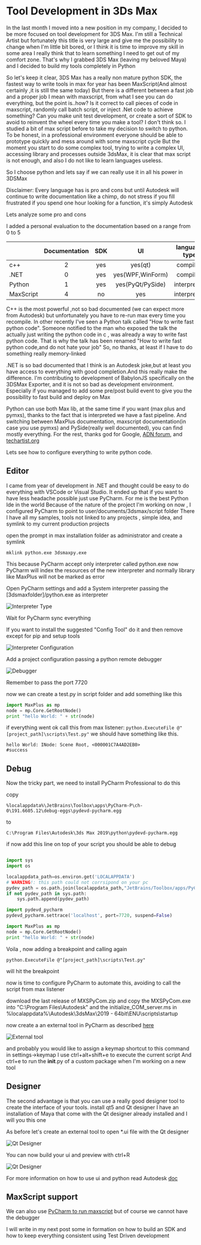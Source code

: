 # Tool Development in 3Ds Max

In the last month I moved into a new position in my company, I decided to be more focused on tool development for 3DS Max. I'm still a Technical Artist but fortunately this title is very large and give me the possibility to change when I'm little bit bored, or I think it is time to improve my skill in some area
I really think that to learn something I need to get out of my comfort zone.
That's why I grabbed 3DS Max (leaving my beloved Maya) and I decided to build my tools completely in Python

So let's keep it clear, 3DS Max has a really non mature python SDK, the fastest way to write tools in max for year has been MaxScript(And almost certainly ,it is still the same today)
But there is a different between a fast job and a proper job
I mean with maxscript, from what I see you can do everything, but the point is..how?
Is it correct to call pieces of code in maxscript, randomly call batch script, or inject .Net code to achieve something?
Can you make unit test development, or create a sort of SDK to avoid to reinvent the wheel every time you make a tool?
I don't think so. I studied a bit of max script before to take my decision to switch to python.
To be honest, in a professional environment everyone should be able to prototype quickly and mess around with some maxscript cycle
But the moment you start to do some complex tool, trying to write a complex UI, accessing library and processes outside 3dsMax,
it is clear that max script is not enough, and also I do not like to learn languages useless.

So I choose python and lets say if we can really use it in all his power in 3DSMax

Disclaimer:
Every language has is pro and cons but until Autodesk will continue to write documentation like a chimp, do not stress if you fill frustrated 
if you spend one hour looking for a function, it's simply Autodesk

Lets analyze some pro and cons

I added a personal evaluation to the documentation based on a range from 0 to 5

|   | Documentation  | SDK  |  UI |  language type |
|---|:-:|:-:|:-:|:-:|
|c++  |  2 |  yes |  yes(qt) | compiled  |
|.NET | 0  |  yes |  yes(WPF,WinForm) |  compiled  |
|Python   | 1  | yes  |  yes(PyQt/PySide) | interpreted  |
|MaxScript | 4  |  no |  yes | interpreted  |

C++ is the most powerful ,not so bad documented (we can expect more from Autodesk) but unfortunately you have to re-run max every time you recompile.
In other recently I've seen a Python talk called "How to write fast python code".
Someone notified to the man who exposed the talk the actually just writing the python code in c , was already a way to write fast python code.
That is why the talk has been renamed  "How to write fast python code,and do not hate your job"
So, no thanks, at least if I have to do something really memory-linked

.NET is so bad documented that I think is an Autodesk joke,but at least you have access to everything with good completion.And this really make the difference.
I'm contributing to development of BabylonJS specifically on the 3DSMax Exporter, and it is not so bad as development environment. Especially if you managed to add some pre/post build event to give you the possibility to fast build and deploy on Max

Python can use both Max lib, at the same time if you want (max plus and pymxs), thanks to the fact that is interpreted we have a fast pipeline.
And switching between MaxPlus documentation, maxscript documentation(in case you use pymxs) and PySide(really well documented), you can find mostly everything.
For the rest, thanks god for Google,
[ADN forum](https://forums.autodesk.com/t5/3ds-max-programming/bd-p/area-b35?profile.language=en), and [techartist.org](http://tech-artists.org/)

Lets see how to configure everything to write python code.

## Editor

I came from year of development in .NET and thought could be easy to do everything with VSCode or Visual Studio.
It ended up that if you want to have less headache possible just use PyCharm.
For me is the best Python Ide in the world
Because of the nature of the project I'm working on now , I configured PyCharm to point to user/documents/3dsmax/script folder
There I have all my samples, tools not linked to any projects , simple idea, and symlink to my current production projects

open the prompt in max installation folder as administrator and create a symlink

```batch
mklink python.exe 3dsmaxpy.exe
```

This because PyCharm accept only interpreter called python.exe
now PyCharm will index the resources of the new interpreter and normally library like MaxPlus will not be marked as error

Open PyCharm settings and add a System interpreter passing the [3dsmaxfolder]/python.exe as interpreter

<img src="{{ site.baseurl }}/assets/blog/3dsmaxdev/interpreter.PNG" alt="Interpreter Type" style="width: auto;"/>

Wait for PyCharm sync everything

If you want to install the suggested "Config Tool" do it and then remove except for pip and setup tools

<img src="{{ site.baseurl }}/assets/blog/3dsmaxdev/interpreter_config.PNG" alt="Interpreter Configuration" style="width: auto;"/>

Add a project configuration passing a python remote debugger

<img src="{{ site.baseurl }}/assets/blog/3dsmaxdev/debugger_configuration.PNG" alt="Debugger" style="width: auto;"/>

Remember to pass the port 7720

now we can create a test.py in script folder and add something like this

```python
import MaxPlus as mp
node = mp.Core.GetRootNode()
print "hello World: " + str(node)
```

if everything went ok call this from max listener:
`python.ExecuteFile @"[project_path]\scripts\Test.py"`
we should have something like this.

```maxscript
hello World: INode: Scene Root, <000001C7A4AD2EB0>
#success
```

## Debug

Now the tricky part, we need to install PyCharm Professional to do this

copy

```batch
%localappdata%\JetBrains\Toolbox\apps\PyCharm-P\ch-0\191.6605.12\debug-eggs\pydevd-pycharm.egg
```

to

```batch
C:\Program Files\Autodesk\3ds Max 2019\python\pydevd-pycharm.egg
```

if now add this line on top of your script you should be able to debug

```python

import sys
import os

localappdata_path=os.environ.get('LOCALAPPDATA')
# WARNING!: this path could not corrsipond on your pc
pydev_path = os.path.join(localappdata_path,"JetBrains/Toolbox/apps/PyCharm-P/ch-0/191.6605.12/helpers/pydev")
if not pydev_path in sys.path:
    sys.path.append(pydev_path)

import pydevd_pycharm
pydevd_pycharm.settrace('localhost', port=7720, suspend=False)

import MaxPlus as mp
node = mp.Core.GetRootNode()
print "hello World: " + str(node)

```

Voila , now adding a breakpoint and calling again

`python.ExecuteFile @"[project_path]\scripts\Test.py"`

will hit the breakpoint

now is time to configure PyCharm to automate this, avoiding to call the script from max listener

download the last release of MXSPyCom.zip
and copy the MXSPyCom.exe into "C:\Program Files\Autodesk"
and the initialize_COM_server.ms in %localappdata%\Autodesk\3dsMax\2019 - 64bit\ENU\scripts\startup

now create a an external tool in PyCharm as described [here](https://github.com/techartorg/MXSPyCOM/wiki/PyCharm)


<img src="{{ site.baseurl }}/assets/blog/3dsmaxdev/externalTool.PNG" alt="External tool" style="width: auto;"/>

and probably you would like to assign a keymap shortcut to this command
in settings->keymap
I use ctrl+alt+shift+e to execute the current script
And ctrl+e to run the __init__.py of a custom package when I'm working on a new tool

## Designer

The second advantage is that you can use a really good designer tool to create the interface of your tools.
install qt5 and Qt designer
I have an installation of Maya that come with the Qt designer already installed and I will you this one

As before let's create an external tool to open *.ui file with the Qt designer

<img src="{{ site.baseurl }}/assets/blog/3dsmaxdev/qtdesigner.PNG" alt="Qt Designer" style="width: auto;"/>

You can now build your ui and preview with ctrl+R

<img src="{{ site.baseurl }}/assets/blog/3dsmaxdev/qtdesignerInApp.PNG" alt="Qt Designer" style="width: auto;"/>

For more information on how to use ui and  python read Autodesk [doc](https://help.autodesk.com/view/3DSMAX/2019/ENU/?guid=__py_ref_demo_py_side_loader_8py_example_html)

## MaxScript support
We can also use [PyCharm to run maxscript](https://cgreminders.tumblr.com/post/108045289945/maxscript-highlighter-for-pycharm) but of course we cannot have the debugger



I will write in my next post some in formation on how to build an SDK and how to keep everything consistent using Test Driven development
